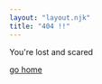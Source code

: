 ```yaml
---
layout: "layout.njk"
title: "404 !!"
---
```


<div class="background-div">

You're lost and scared

<audio autoplay>
    <source src="/assets/667869036697384.mp3" type="audio/mpeg">
    Your browser does not support the audio element.
</audio>

[go home](/)

</div>